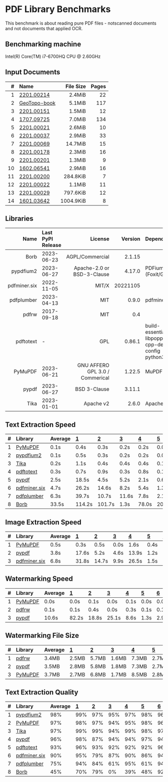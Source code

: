 # PDF Library Benchmarks
This benchmark is about reading pure PDF files - notscanned documents and not documents that applied OCR.

## Benchmarking machine
 Intel(R) Core(TM) i7-6700HQ CPU @ 2.60GHz

## Input Documents
| #  |                                               Name                                               | File Size | Pages |
| -: | :----------------------------------------------------------------------------------------------- | --------: | ----: |
|  1 | [2201.00214](https://arxiv.org/pdf/2201.00214.pdf)                                               |    2.4MiB |    22 |
|  2 | [GeoTopo-book](https://github.com/py-pdf/sample-files/raw/main/009-pdflatex-geotopo/GeoTopo.pdf) |    5.1MiB |   117 |
|  3 | [2201.00151](https://arxiv.org/pdf/2201.00151.pdf)                                               |    1.5MiB |    12 |
|  4 | [1707.09725](https://arxiv.org/pdf/1707.09725.pdf)                                               |    7.0MiB |   134 |
|  5 | [2201.00021](https://arxiv.org/pdf/2201.00021.pdf)                                               |    2.6MiB |    10 |
|  6 | [2201.00037](https://arxiv.org/pdf/2201.00037.pdf)                                               |    2.9MiB |    33 |
|  7 | [2201.00069](https://arxiv.org/pdf/2201.00069.pdf)                                               |   14.7MiB |    15 |
|  8 | [2201.00178](https://arxiv.org/pdf/2201.00178.pdf)                                               |    2.3MiB |    16 |
|  9 | [2201.00201](https://arxiv.org/pdf/2201.00201.pdf)                                               |    1.3MiB |     9 |
| 10 | [1602.06541](https://arxiv.org/pdf/1602.06541.pdf)                                               |    2.9MiB |    16 |
| 11 | [2201.00200](https://arxiv.org/pdf/2201.00200.pdf)                                               |  284.8KiB |     7 |
| 12 | [2201.00022](https://arxiv.org/pdf/2201.00022.pdf)                                               |    1.1MiB |    11 |
| 13 | [2201.00029](https://arxiv.org/pdf/2201.00029.pdf)                                               |  797.6KiB |    12 |
| 14 | [1601.03642](https://arxiv.org/pdf/1601.03642.pdf)                                               | 1004.9KiB |     8 |

## Libraries
|     Name     | Last PyPI Release |             License             | Version  |                       Dependencies                        |
| -----------: | :---------------- | ------------------------------: | -------: | :-------------------------------------------------------- |
|         Borb | 2023-06-23        |                 AGPL/Commercial |   2.1.15 |                                                           |
|    pypdfium2 | 2023-06-27        |      Apache-2.0 or BSD-3-Clause |   4.17.0 | PDFium (Foxit/Google)                                     |
| pdfminer.six | 2022-11-05        |                           MIT/X | 20221105 |                                                           |
|   pdfplumber | 2023-04-13        |                             MIT |    0.9.0 | pdfminer.six                                              |
|        pdfrw | 2017-09-18        |                             MIT |      0.4 |                                                           |
|    pdftotext | -                 |                             GPL |   0.86.1 | build-essential libpoppler-cpp-dev pkg-config python3-dev |
|      PyMuPDF | 2023-06-21        | GNU AFFERO GPL 3.0 / Commerical |   1.22.5 | MuPDF                                                     |
|        pypdf | 2023-06-27        |                    BSD 3-Clause |   3.11.1 |                                                           |
|         Tika | 2023-01-01        |                       Apache v2 |    2.6.0 | Apache Tika                                               |


## Text Extraction Speed

| #  |                          Library                          | Average | [   1   ](https://arxiv.org/pdf/2201.00214.pdf) | [   2   ](https://github.com/py-pdf/sample-files/raw/main/009-pdflatex-geotopo/GeoTopo.pdf) | [   3   ](https://arxiv.org/pdf/2201.00151.pdf) | [   4   ](https://arxiv.org/pdf/1707.09725.pdf) | [   5   ](https://arxiv.org/pdf/2201.00021.pdf) | [   6   ](https://arxiv.org/pdf/2201.00037.pdf) | [   7   ](https://arxiv.org/pdf/2201.00069.pdf) | [   8   ](https://arxiv.org/pdf/2201.00178.pdf) | [   9   ](https://arxiv.org/pdf/2201.00201.pdf) | [  10   ](https://arxiv.org/pdf/1602.06541.pdf) | [  11   ](https://arxiv.org/pdf/2201.00200.pdf) | [  12   ](https://arxiv.org/pdf/2201.00022.pdf) | [  13   ](https://arxiv.org/pdf/2201.00029.pdf) | [  14   ](https://arxiv.org/pdf/1601.03642.pdf) |
| :- | :-------------------------------------------------------- | :------ | :---------------------------------------------- | :------------------------------------------------------------------------------------------ | :---------------------------------------------- | :---------------------------------------------- | :---------------------------------------------- | :---------------------------------------------- | :---------------------------------------------- | :---------------------------------------------- | :---------------------------------------------- | :---------------------------------------------- | :---------------------------------------------- | :---------------------------------------------- | :---------------------------------------------- | :---------------------------------------------- |
| 1  | [PyMuPDF        ](https://pypi.org/project/PyMuPDF/)      |    0.1s | 0.4s                                            | 0.3s                                                                                        | 0.2s                                            | 0.2s                                            | 0.0s                                            | 0.1s                                            | 0.0s                                            | 0.0s                                            | 0.0s                                            | 0.1s                                            | 0.0s                                            | 0.0s                                            | 0.0s                                            | 0.0s                                            |
| 2  | [pypdfium2      ](https://pypi.org/project/pypdfium2/)    |    0.1s | 0.5s                                            | 0.3s                                                                                        | 0.2s                                            | 0.2s                                            | 0.0s                                            | 0.1s                                            | 0.1s                                            | 0.0s                                            | 0.0s                                            | 0.1s                                            | 0.0s                                            | 0.0s                                            | 0.0s                                            | 0.0s                                            |
| 3  | [Tika           ](https://pypi.org/project/tika/)         |    0.2s | 1.1s                                            | 0.4s                                                                                        | 0.4s                                            | 0.4s                                            | 0.1s                                            | 0.1s                                            | 0.1s                                            | 0.1s                                            | 0.1s                                            | 0.1s                                            | 0.1s                                            | 0.1s                                            | 0.1s                                            | 0.1s                                            |
| 4  | [pdftotext      ](https://poppler.freedesktop.org/)       |    0.3s | 0.7s                                            | 0.9s                                                                                        | 0.3s                                            | 0.8s                                            | 0.1s                                            | 0.2s                                            | 0.2s                                            | 0.1s                                            | 0.0s                                            | 0.1s                                            | 0.1s                                            | 0.1s                                            | 0.0s                                            | 0.0s                                            |
| 5  | [pypdf          ](https://pypi.org/project/pypdf/)        |    2.5s | 18.5s                                           | 4.5s                                                                                        | 5.2s                                            | 2.1s                                            | 0.6s                                            | 1.0s                                            | 0.5s                                            | 0.3s                                            | 0.3s                                            | 0.5s                                            | 0.5s                                            | 0.3s                                            | 0.4s                                            | 0.2s                                            |
| 6  | [pdfminer.six   ](https://pypi.org/project/pdfminer.six/) |    4.7s | 26.2s                                           | 14.6s                                                                                       | 8.2s                                            | 5.4s                                            | 1.3s                                            | 2.1s                                            | 1.1s                                            | 1.2s                                            | 0.8s                                            | 1.7s                                            | 0.9s                                            | 0.9s                                            | 0.6s                                            | 0.5s                                            |
| 7  | [pdfplumber     ](https://pypi.org/project/pdfplumber/)   |    6.3s | 39.7s                                           | 10.7s                                                                                       | 11.6s                                           | 7.8s                                            | 2.1s                                            | 3.7s                                            | 1.9s                                            | 1.6s                                            | 1.6s                                            | 2.6s                                            | 1.7s                                            | 1.5s                                            | 1.0s                                            | 1.0s                                            |
| 8  | [Borb           ](https://pypi.org/project/borb/)         |   33.5s | 114.2s                                          | 101.7s                                                                                      | 1.3s                                            | 78.0s                                           | 20.5s                                           | 7.4s                                            | 80.2s                                           | 15.2s                                           | 17.6s                                           | 5.7s                                            | 3.6s                                            | 18.2s                                           | 3.3s                                            | 1.9s                                            |


## Image Extraction Speed

| #  |                          Library                          | Average | [   1   ](https://arxiv.org/pdf/2201.00214.pdf) | [   2   ](https://github.com/py-pdf/sample-files/raw/main/009-pdflatex-geotopo/GeoTopo.pdf) | [   3   ](https://arxiv.org/pdf/2201.00151.pdf) | [   4   ](https://arxiv.org/pdf/1707.09725.pdf) | [   5   ](https://arxiv.org/pdf/2201.00021.pdf) | [   6   ](https://arxiv.org/pdf/2201.00037.pdf) | [   7   ](https://arxiv.org/pdf/2201.00069.pdf) | [   8   ](https://arxiv.org/pdf/2201.00178.pdf) | [   9   ](https://arxiv.org/pdf/2201.00201.pdf) | [  10   ](https://arxiv.org/pdf/1602.06541.pdf) | [  11   ](https://arxiv.org/pdf/2201.00200.pdf) | [  12   ](https://arxiv.org/pdf/2201.00022.pdf) | [  13   ](https://arxiv.org/pdf/2201.00029.pdf) | [  14   ](https://arxiv.org/pdf/1601.03642.pdf) |
| :- | :-------------------------------------------------------- | :------ | :---------------------------------------------- | :------------------------------------------------------------------------------------------ | :---------------------------------------------- | :---------------------------------------------- | :---------------------------------------------- | :---------------------------------------------- | :---------------------------------------------- | :---------------------------------------------- | :---------------------------------------------- | :---------------------------------------------- | :---------------------------------------------- | :---------------------------------------------- | :---------------------------------------------- | :---------------------------------------------- |
| 1  | [PyMuPDF        ](https://pypi.org/project/PyMuPDF/)      |    0.5s | 0.3s                                            | 0.5s                                                                                        | 0.0s                                            | 1.6s                                            | 0.4s                                            | 0.0s                                            | 2.8s                                            | 0.3s                                            | 0.4s                                            | 0.1s                                            | 0.0s                                            | 0.3s                                            | 0.2s                                            | 0.0s                                            |
| 2  | [pypdf          ](https://pypi.org/project/pypdf/)        |    3.8s | 17.6s                                           | 5.2s                                                                                        | 4.6s                                            | 13.9s                                           | 1.2s                                            | 0.5s                                            | 6.5s                                            | 1.1s                                            | 1.1s                                            | 0.7s                                            | 0.1s                                            | 0.8s                                            | 0.2s                                            | 0.1s                                            |
| 3  | [pdfminer.six   ](https://pypi.org/project/pdfminer.six/) |    6.8s | 31.8s                                           | 14.7s                                                                                       | 9.9s                                            | 26.5s                                           | 1.5s                                            | 2.3s                                            | 1.7s                                            | 1.3s                                            | 0.9s                                            | 1.6s                                            | 1.0s                                            | 1.1s                                            | 0.6s                                            | 0.5s                                            |


## Watermarking Speed

| #  |                       Library                        | Average | [   1   ](https://arxiv.org/pdf/2201.00214.pdf) | [   2   ](https://github.com/py-pdf/sample-files/raw/main/009-pdflatex-geotopo/GeoTopo.pdf) | [   3   ](https://arxiv.org/pdf/2201.00151.pdf) | [   4   ](https://arxiv.org/pdf/1707.09725.pdf) | [   5   ](https://arxiv.org/pdf/2201.00021.pdf) | [   6   ](https://arxiv.org/pdf/2201.00037.pdf) | [   7   ](https://arxiv.org/pdf/2201.00069.pdf) | [   8   ](https://arxiv.org/pdf/2201.00178.pdf) | [   9   ](https://arxiv.org/pdf/2201.00201.pdf) | [  10   ](https://arxiv.org/pdf/1602.06541.pdf) | [  11   ](https://arxiv.org/pdf/2201.00200.pdf) | [  12   ](https://arxiv.org/pdf/2201.00022.pdf) | [  13   ](https://arxiv.org/pdf/2201.00029.pdf) | [  14   ](https://arxiv.org/pdf/1601.03642.pdf) |
| :- | :--------------------------------------------------- | :------ | :---------------------------------------------- | :------------------------------------------------------------------------------------------ | :---------------------------------------------- | :---------------------------------------------- | :---------------------------------------------- | :---------------------------------------------- | :---------------------------------------------- | :---------------------------------------------- | :---------------------------------------------- | :---------------------------------------------- | :---------------------------------------------- | :---------------------------------------------- | :---------------------------------------------- | :---------------------------------------------- |
| 1  | [PyMuPDF        ](https://pypi.org/project/PyMuPDF/) |    0.0s | 0.0s                                            | 0.1s                                                                                        | 0.0s                                            | 0.1s                                            | 0.0s                                            | 0.0s                                            | 0.0s                                            | 0.0s                                            | 0.0s                                            | 0.0s                                            | 0.0s                                            | 0.0s                                            | 0.0s                                            | 0.0s                                            |
| 2  | [pdfrw          ](https://pypi.org/project/pdfrw/)   |    0.1s | 0.1s                                            | 0.4s                                                                                        | 0.0s                                            | 0.3s                                            | 0.1s                                            | 0.1s                                            | 0.1s                                            | 0.1s                                            | 0.0s                                            | 0.1s                                            | 0.0s                                            | 0.1s                                            | 0.0s                                            | 0.1s                                            |
| 3  | [pypdf          ](https://pypi.org/project/pypdf/)   |   10.6s | 82.2s                                           | 18.8s                                                                                       | 25.1s                                           | 8.6s                                            | 1.3s                                            | 2.9s                                            | 1.4s                                            | 1.7s                                            | 1.2s                                            | 2.2s                                            | 0.7s                                            | 1.4s                                            | 0.1s                                            | 0.7s                                            |


## Watermarking File Size

| #  |                       Library                        | Average | [   1   ](https://arxiv.org/pdf/2201.00214.pdf) | [   2   ](https://github.com/py-pdf/sample-files/raw/main/009-pdflatex-geotopo/GeoTopo.pdf) | [   3   ](https://arxiv.org/pdf/2201.00151.pdf) | [   4   ](https://arxiv.org/pdf/1707.09725.pdf) | [   5   ](https://arxiv.org/pdf/2201.00021.pdf) | [   6   ](https://arxiv.org/pdf/2201.00037.pdf) | [   7   ](https://arxiv.org/pdf/2201.00069.pdf) | [   8   ](https://arxiv.org/pdf/2201.00178.pdf) | [   9   ](https://arxiv.org/pdf/2201.00201.pdf) | [  10   ](https://arxiv.org/pdf/1602.06541.pdf) | [  11   ](https://arxiv.org/pdf/2201.00200.pdf) | [  12   ](https://arxiv.org/pdf/2201.00022.pdf) | [  13   ](https://arxiv.org/pdf/2201.00029.pdf) | [  14   ](https://arxiv.org/pdf/1601.03642.pdf) |
| :- | :--------------------------------------------------- | :------ | :---------------------------------------------- | :------------------------------------------------------------------------------------------ | :---------------------------------------------- | :---------------------------------------------- | :---------------------------------------------- | :---------------------------------------------- | :---------------------------------------------- | :---------------------------------------------- | :---------------------------------------------- | :---------------------------------------------- | :---------------------------------------------- | :---------------------------------------------- | :---------------------------------------------- | :---------------------------------------------- |
| 1  | [pdfrw          ](https://pypi.org/project/pdfrw/)   | 3.4MB   | 2.5MB                                           | 5.7MB                                                                                       | 1.6MB                                           | 7.3MB                                           | 2.7MB                                           | 3.1MB                                           | 15.4MB                                          | 2.4MB                                           | 1.3MB                                           | 3.0MB                                           | 0.3MB                                           | 1.1MB                                           | 0.8MB                                           | 1.0MB                                           |
| 2  | [pypdf          ](https://pypi.org/project/pypdf/)   | 3.5MB   | 2.8MB                                           | 5.8MB                                                                                       | 1.8MB                                           | 7.3MB                                           | 2.7MB                                           | 3.1MB                                           | 15.4MB                                          | 2.4MB                                           | 1.3MB                                           | 3.0MB                                           | 0.3MB                                           | 1.1MB                                           | 0.8MB                                           | 1.0MB                                           |
| 3  | [PyMuPDF        ](https://pypi.org/project/PyMuPDF/) | 3.7MB   | 2.7MB                                           | 6.8MB                                                                                       | 1.7MB                                           | 8.5MB                                           | 2.8MB                                           | 3.4MB                                           | 15.5MB                                          | 2.5MB                                           | 1.4MB                                           | 3.2MB                                           | 0.3MB                                           | 1.2MB                                           | 0.9MB                                           | 1.1MB                                           |

## Text Extraction Quality

| #  |                          Library                          | Average | [   1   ](https://arxiv.org/pdf/2201.00214.pdf) | [   2   ](https://github.com/py-pdf/sample-files/raw/main/009-pdflatex-geotopo/GeoTopo.pdf) | [   3   ](https://arxiv.org/pdf/2201.00151.pdf) | [   4   ](https://arxiv.org/pdf/1707.09725.pdf) | [   5   ](https://arxiv.org/pdf/2201.00021.pdf) | [   6   ](https://arxiv.org/pdf/2201.00037.pdf) | [   7   ](https://arxiv.org/pdf/2201.00069.pdf) | [   8   ](https://arxiv.org/pdf/2201.00178.pdf) | [   9   ](https://arxiv.org/pdf/2201.00201.pdf) | [  10   ](https://arxiv.org/pdf/1602.06541.pdf) | [  11   ](https://arxiv.org/pdf/2201.00200.pdf) | [  12   ](https://arxiv.org/pdf/2201.00022.pdf) | [  13   ](https://arxiv.org/pdf/2201.00029.pdf) | [  14   ](https://arxiv.org/pdf/1601.03642.pdf) |
| :- | :-------------------------------------------------------- | :------ | :---------------------------------------------- | :------------------------------------------------------------------------------------------ | :---------------------------------------------- | :---------------------------------------------- | :---------------------------------------------- | :---------------------------------------------- | :---------------------------------------------- | :---------------------------------------------- | :---------------------------------------------- | :---------------------------------------------- | :---------------------------------------------- | :---------------------------------------------- | :---------------------------------------------- | :---------------------------------------------- |
| 1  | [pypdfium2      ](https://pypi.org/project/pypdfium2/)    |  98%    |  99%                                            |  97%                                                                                        |  95%                                            |  97%                                            |  98%                                            |  96%                                            |  99%                                            |  96%                                            |  99%                                            |  99%                                            |  98%                                            |  98%                                            |  99%                                            |  99%                                            |
| 2  | [PyMuPDF        ](https://pypi.org/project/PyMuPDF/)      |  97%    |  98%                                            |  97%                                                                                        |  94%                                            |  95%                                            |  98%                                            |  96%                                            |  99%                                            |  95%                                            |  99%                                            |  98%                                            |  98%                                            |  98%                                            |  98%                                            |  99%                                            |
| 3  | [Tika           ](https://pypi.org/project/tika/)         |  97%    |  99%                                            |  99%                                                                                        |  94%                                            |  99%                                            |  98%                                            |  97%                                            |  94%                                            |  99%                                            |  99%                                            |  93%                                            |  98%                                            |  94%                                            |  98%                                            |  96%                                            |
| 4  | [pypdf          ](https://pypi.org/project/pypdf/)        |  96%    |  98%                                            |  87%                                                                                        |  94%                                            |  94%                                            |  97%                                            |  94%                                            |  96%                                            |  93%                                            |  98%                                            |  98%                                            |  97%                                            |  97%                                            |  98%                                            |  99%                                            |
| 5  | [pdftotext      ](https://poppler.freedesktop.org/)       |  93%    |  96%                                            |  93%                                                                                        |  92%                                            |  92%                                            |  92%                                            |  96%                                            |  96%                                            |  94%                                            |  97%                                            |  83%                                            |  94%                                            |  97%                                            |  97%                                            |  79%                                            |
| 6  | [pdfminer.six   ](https://pypi.org/project/pdfminer.six/) |  90%    |  95%                                            |  79%                                                                                        |  87%                                            |  90%                                            |  86%                                            |  94%                                            |  96%                                            |  91%                                            |  92%                                            |  93%                                            |  94%                                            |  86%                                            |  98%                                            |  86%                                            |
| 7  | [pdfplumber     ](https://pypi.org/project/pdfplumber/)   |  75%    |  94%                                            |  84%                                                                                        |  61%                                            |  95%                                            |  61%                                            |  94%                                            |  62%                                            |  87%                                            |  57%                                            |  59%                                            |  67%                                            |  59%                                            |  99%                                            |  67%                                            |
| 8  | [Borb           ](https://pypi.org/project/borb/)         |  45%    |  70%                                            |  79%                                                                                        |   0%                                            |  39%                                            |  48%                                            |  92%                                            |   0%                                            |  63%                                            |  51%                                            |  41%                                            |  56%                                            |  43%                                            |   0%                                            |  53%                                            |
